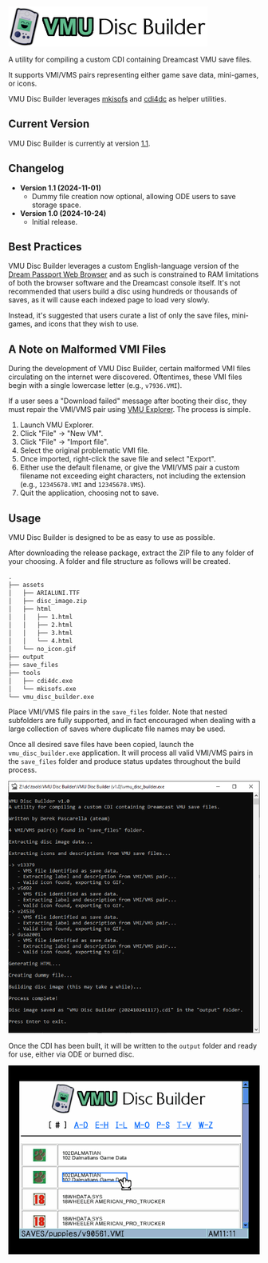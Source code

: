 <img src="https://github.com/DerekPascarella/VMU-Disc-Builder/blob/main/logo.png?raw=true">

A utility for compiling a custom CDI containing Dreamcast VMU save files.

It supports VMI/VMS pairs representing either game save data, mini-games, or icons.

VMU Disc Builder leverages <a href="https://www.berlios.de/software/cdrtools/">mkisofs</a> and <a href="https://github.com/sizious/img4dc">cdi4dc</a> as helper utilities.

## Current Version
VMU Disc Builder is currently at version [1.1](https://github.com/DerekPascarella/VMU-Disc-Builder/releases/download/1.1/VMU.Disc.Builder.v1.1.zip).

## Changelog
- **Version 1.1 (2024-11-01)**
    - Dummy file creation now optional, allowing ODE users to save storage space.
- **Version 1.0 (2024-10-24)**
    - Initial release.
 
## Best Practices
VMU Disc Builder leverages a custom English-language version of the <a href="https://www.dreamcast-talk.com/forum/viewtopic.php?f=52&t=14611#p151960">Dream Passport Web Browser</a> and as such is constrained to RAM limitations of both the browser software and the Dreamcast console itself. It's not recommended that users build a disc using hundreds or thousands of saves, as it will cause each indexed page to load very slowly.

Instead, it's suggested that users curate a list of only the save files, mini-games, and icons that they wish to use.

## A Note on Malformed VMI Files
During the development of VMU Disc Builder, certain malformed VMI files circulating on the internet were discovered. Oftentimes, these VMI files begin with a single lowercase letter (e.g., `v7936.VMI`).

If a user sees a "Download failed" message after booting their disc, they must repair the VMI/VMS pair using <a href="https://segaretro.org/VMU_Explorer">VMU Explorer</a>. The process is simple.

1. Launch VMU Explorer.
2. Click "File" -> "New VM".
3. Click "File" -> "Import file".
4. Select the original problematic VMI file.
5. Once imported, right-click the save file and select "Export".
6. Either use the default filename, or give the VMI/VMS pair a custom filename not exceeding eight characters, not including the extension (e.g., `12345678.VMI` and `12345678.VMS`).
7. Quit the application, choosing not to save.
 
## Usage
VMU Disc Builder is designed to be as easy to use as possible.

After downloading the release package, extract the ZIP file to any folder of your choosing. A folder and file structure as follows will be created.

```
.
├── assets
│   ├── ARIALUNI.TTF
│   ├── disc_image.zip
│   ├── html
│   │   ├── 1.html
│   │   ├── 2.html
│   │   ├── 3.html
│   │   └── 4.html
│   └── no_icon.gif
├── output
├── save_files
├── tools
│   ├── cdi4dc.exe
│   └── mkisofs.exe
└── vmu_disc_builder.exe
```

Place VMI/VMS file pairs in the `save_files` folder. Note that nested subfolders are fully supported, and in fact encouraged when dealing with a large collection of saves where duplicate file names may be used.

Once all desired save files have been copied, launch the `vmu_disc_builder.exe` application. It will process all valid VMI/VMS pairs in the `save_files` folder and produce status updates throughout the build process.

<img src="https://github.com/DerekPascarella/VMU-Disc-Builder/blob/main/screenshot_1.png?raw=true">

Once the CDI has been built, it will be written to the `output` folder and ready for use, either via ODE or burned disc.

<img src="https://github.com/DerekPascarella/VMU-Disc-Builder/blob/main/screenshot_2.png?raw=true">
